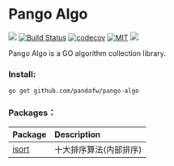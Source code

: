  Pango Algo
=====================================================================

![](https://github.com/pandafw/pango/raw/master/logo.png) [![Build Status](https://github.com/pandafw/pango-algo/actions/workflows/build.yml/badge.svg)](https://github.com/pandafw/pango-algo/actions?query=branch%3Amaster) [![codecov](https://codecov.io/gh/pandafw/pango-algo/branch/master/graph/badge.svg)](https://codecov.io/gh/pandafw/pango-algo) [![MIT](https://img.shields.io/badge/license-MIT-green)](https://opensource.org/licenses/MIT) ![](https://github.com/pandafw/pango/raw/master/logo.png)



Pango Algo is a GO algorithm collection library.


### Install:

	go get github.com/pandafw/pango-algo


### Packages：

| **Package**                     | **Description**                         |
| :------------------------------ | :-------------------------------------- |
| [isort](./isort/)               | 十大排序算法(内部排序)                    |




